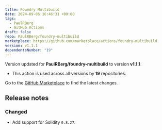 ```yaml
---
title: Foundry Multibuild
date: 2024-09-06 16:46:31 +00:00
tags:
  - PaulRBerg
  - GitHub Actions
draft: false
repo: PaulRBerg/foundry-multibuild
marketplace: https://github.com/marketplace/actions/foundry-multibuild
version: v1.1.1
dependentsNumber: "19"
---
```



Version updated for **PaulRBerg/foundry-multibuild** to version **v1.1.1**.
- This action is used across all versions by **19** repositories.

Go to the [GitHub Marketplace](https://github.com/marketplace/actions/foundry-multibuild) to find the latest changes.

## Release notes

### Changed

- Add support for Solidity `0.8.27`.
